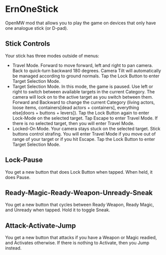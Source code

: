 # ErnOneStick

OpenMW mod that allows you to play the game on devices that only have one analogue stick (or D-pad).

## Stick Controls
Your stick has three modes outside of menus:
- Travel Mode. Forward to move forward, left and right to pan camera. Back to quick-turn backward 180 degrees. Camera Tilt will automatically be managed according to ground normals. Tap the Lock Button to enter Target Selection Mode.
- Target Selection Mode. In this mode, the game is paused. Use left or right to switch between available targets in the current Category. The camera will lock on to the active target as you switch between them. Forward and Backward to change the current Category (living actors, loose items, containers[dead actors + containers], everything else[doors + buttons + levers]). Tap the Lock Button again to enter Lock-Mode on the selected target. Tap Escape to enter Travel Mode. If there is no selected target, then you will enter Travel Mode.
- Locked-On Mode. Your camera stays stuck on the selected target. Stick buttons control strafing. You will enter Travel Mode if you move out of range of your target or if you hit Escape. Tap the Lock Button to enter Target Selection Mode.

## Lock-Pause
You get a new button that does Lock Button when tapped. When held, it does Pause.

## Ready-Magic-Ready-Weapon-Unready-Sneak
You get a new button that cycles between Ready Weapon, Ready Magic, and Unready when tapped. Hold it to toggle Sneak.

## Attack-Activate-Jump
You get a new button that attacks if you have a Weapon or Magic readied, and Activates otherwise. If there is nothing to Activate, then you Jump instead.
